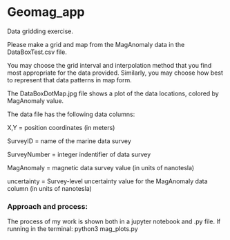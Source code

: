 # Geomag_app
Data gridding exercise.

Please make a grid and map from the MagAnomaly data in the DataBoxTest.csv file.

You may choose the grid interval and interpolation method that you find most appropriate for the data provided. Similarly, you may choose how best to represent that data patterns in map form.

The DataBoxDotMap.jpg file shows a plot of the data locations, colored by MagAnomaly value.


The data file has the following data columns:

X,Y = position coordinates (in meters)

SurveyID = name of the marine data survey

SurveyNumber = integer indentifier of data survey

MagAnomaly = magnetic data survey value (in units of nanotesla)

uncertainty = Survey-level uncertainty value for the MagAnomaly data column (in units of nanotesla)

### Approach and process:
The process of my work is shown both in a jupyter notebook and .py file. If running in the terminal: python3 mag_plots.py 

